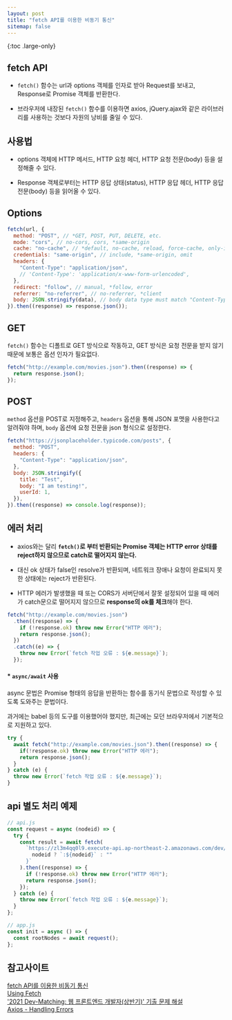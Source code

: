 ```yaml
---
layout: post
title: "fetch API를 이용한 비동기 통신"
sitemap: false
---
```


{:toc .large-only}

## fetch API

- `fetch()` 함수는 url과 options 객체를 인자로 받아 Request를 보내고, Response로 Promise 객체를 반환한다.

- 브라우저에 내장된 `fetch()` 함수를 이용하면 axios, jQuery.ajax와 같은 라이브러리를 사용하는 것보다 자원의 낭비를 줄일 수 있다.

## 사용법

- options 객체에 HTTP 메서드, HTTP 요청 헤더, HTTP 요청 전문(body) 등을 설정해줄 수 있다.

- Response 객체로부터는 HTTP 응답 상태(status), HTTP 응답 헤더, HTTP 응답 전문(body) 등을 읽어올 수 있다.

## Options

```js
fetch(url, {
  method: "POST", // *GET, POST, PUT, DELETE, etc.
  mode: "cors", // no-cors, cors, *same-origin
  cache: "no-cache", // *default, no-cache, reload, force-cache, only-if-cached
  credentials: "same-origin", // include, *same-origin, omit
  headers: {
    "Content-Type": "application/json",
    // 'Content-Type': 'application/x-www-form-urlencoded',
  },
  redirect: "follow", // manual, *follow, error
  referrer: "no-referrer", // no-referrer, *client
  body: JSON.stringify(data), // body data type must match "Content-Type" header
}).then((response) => response.json());
```

## GET

`fetch()` 함수는 디폴트로 GET 방식으로 작동하고, GET 방식은 요청 전문을 받지 않기 때문에 보통은 옵션 인자가 필요없다.

```js
fetch("http://example.com/movies.json").then((response) => {
  return response.json();
});
```

## POST

`method` 옵션을 POST로 지정해주고, `headers` 옵션을 통해 JSON 포맷을 사용한다고 알려줘야 하며, `body` 옵션에 요청 전문을 json 형식으로 설정한다.

```js
fetch("https://jsonplaceholder.typicode.com/posts", {
  method: "POST",
  headers: {
    "Content-Type": "application/json",
  },
  body: JSON.stringify({
    title: "Test",
    body: "I am testing!",
    userId: 1,
  }),
}).then((response) => console.log(response));
```

## 에러 처리

- axios와는 달리 **`fetch()`로 부터 반환되는 Promise 객체는 HTTP error 상태를 reject하지 않으므로 catch로 떨어지지 않는다.**

- 대신 ok 상태가 false인 resolve가 반환되며, 네트워크 장애나 요청이 완료되지 못한 상태에는 reject가 반환된다.

- HTTP 에러가 발생했을 때 또는 CORS가 서버단에서 잘못 설정되어 있을 때 에러가 catch문으로 떨어지지 않으므로 **response의 ok를 체크**해야 한다.

```js
fetch("http://example.com/movies.json")
  .then((response) => {
    if (!response.ok) throw new Error("HTTP 에러");
    return response.json();
  })
  .catch((e) => {
    throw new Error(`fetch 작업 오류 : ${e.message}`);
  });
```

#### \* `async/await` 사용

async 문법은 Promise 형태의 응답을 반환하는 함수를 동기식 문법으로 작성할 수 있도록 도와주는 문법이다.

과거에는 babel 등의 도구를 이용했어야 했지만, 최근에는 모던 브라우저에서 기본적으로 지원하고 있다.

```js
try {
  await fetch("http://example.com/movies.json").then((response) => {
    if(!response.ok) throw new Error("HTTP 에러");
    return response.json();
  }
} catch (e) {
  throw new Error(`fetch 작업 오류 : ${e.message}`);
}
```

## api 별도 처리 예제

```js
// api.js
const request = async (nodeid) => {
  try {
    const result = await fetch(
      `https://zl3m4qq0l9.execute-api.ap-northeast-2.amazonaws.com/dev/${
        nodeid ? `:${nodeid}` : ""
      }`
    ).then((response) => {
      if (!response.ok) throw new Error("HTTP 에러");
      return response.json();
    });
  } catch (e) {
    throw new Error(`fetch 작업 오류 : ${e.message}`);
  }
};

// app.js
const init = async () => {
  const rootNodes = await request();
};
```

## 참고사이트

[fetch API를 이용한 비동기 통신](https://jellymando.github.io/javascript/2021-04-21-fetch-async-await/)<br/>
[Using Fetch](https://developer.mozilla.org/ko/docs/Web/API/Fetch_API/Using_Fetch)<br/>
['2021 Dev-Matching: 웹 프론트엔드 개발자(상반기)' 기출 문제 해설](https://prgms.tistory.com/53)<br/>
[Axios - Handling Errors](https://axios-http.com/docs/handling_errors)
